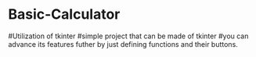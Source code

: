 # Basic-Calculator
#Utilization of tkinter
#simple project that can be made of tkinter
#you can advance its features futher by just defining functions and their buttons.
